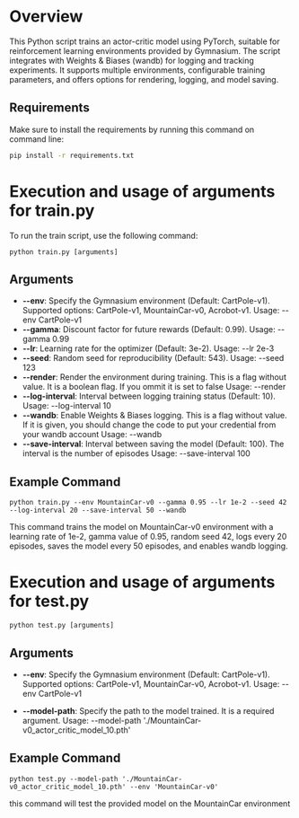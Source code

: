 # Overview
This Python script trains an actor-critic model using PyTorch, suitable for reinforcement learning environments provided by Gymnasium. The script integrates with Weights & Biases (wandb) for logging and tracking experiments. It supports multiple environments, configurable training parameters, and offers options for rendering, logging, and model saving.

## Requirements
Make sure to install the requirements by running this command on command line:
```bash
pip install -r requirements.txt
```

# Execution and usage of arguments for train.py

To run the train script, use the following command:

```
python train.py [arguments]
```

## Arguments

- **--env**: Specify the Gymnasium environment (Default: CartPole-v1). Supported options: CartPole-v1, MountainCar-v0, Acrobot-v1.
Usage: --env CartPole-v1
- **--gamma**: Discount factor for future rewards (Default: 0.99).
Usage: --gamma 0.99
- **--lr**: Learning rate for the optimizer (Default: 3e-2).
Usage: --lr 2e-3
- **--seed**: Random seed for reproducibility (Default: 543).
Usage: --seed 123
- **--render**: Render the environment during training. This is a flag without value. It is a boolean flag. If you ommit it is set to false
Usage: --render
- **--log-interval**: Interval between logging training status (Default: 10).
Usage: --log-interval 10
- **--wandb**: Enable Weights & Biases logging. This is a flag without value. If it is given, you should change the code to put your credential from your wandb account
Usage: --wandb
- **--save-interval**: Interval between saving the model (Default: 100). The interval is the number of episodes
Usage: --save-interval 100

## Example Command

```
python train.py --env MountainCar-v0 --gamma 0.95 --lr 1e-2 --seed 42 --log-interval 20 --save-interval 50 --wandb
```
This command trains the model on MountainCar-v0 environment with a learning rate of 1e-2, gamma value of 0.95, random seed 42, logs every 20 episodes, saves the model every 50 episodes, and enables wandb logging.


# Execution and usage of arguments for test.py

```
python test.py [arguments]
```

## Arguments

- **--env**: Specify the Gymnasium environment (Default: CartPole-v1). Supported options: CartPole-v1, MountainCar-v0, Acrobot-v1.
Usage: --env CartPole-v1

- **--model-path**: Specify the path to the model trained. It is a required argument.
Usage: --model-path './MountainCar-v0_actor_critic_model_10.pth'

## Example Command

```
python test.py --model-path './MountainCar-v0_actor_critic_model_10.pth' --env 'MountainCar-v0'
```

this command will test the provided model on the MountainCar environment
